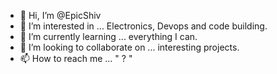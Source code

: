 - 👋 Hi, I’m @EpicShiv
- 👀 I’m interested in ... Electronics, Devops and code building.
- 🌱 I’m currently learning ... everything I can.
- 💞️ I’m looking to collaborate on ... interesting projects.
- 📫 How to reach me ... " ? "

<!---
EpicShiv/EpicShiv is a ✨ special ✨ repository because its `README.md` (this file) appears on your GitHub profile.
You can click the Preview link to take a look at your changes.
--->
